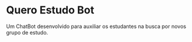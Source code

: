 # Quero Estudo Bot

Um ChatBot desenvolvido para auxiliar os estudantes na busca por novos grupo de estudo.